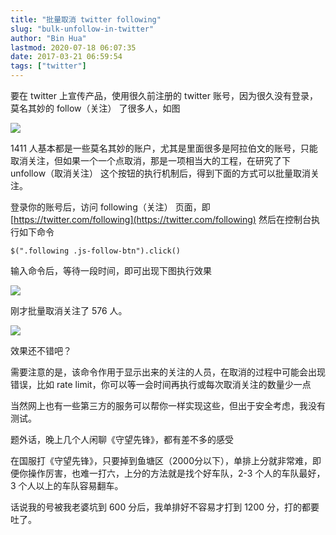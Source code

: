 ```yaml
---
title: "批量取消 twitter following"
slug: "bulk-unfollow-in-twitter"
author: "Bin Hua"
lastmod: 2020-07-18 06:07:35
date: 2017-03-21 06:59:54
tags: ["twitter"]
---
```


要在 twitter 上宣传产品，使用很久前注册的 twitter 账号，因为很久没有登录，莫名其妙的 follow（关注） 了很多人，如图

![](/imgs/twitterunfollowing_01.png)

1411 人基本都是一些莫名其妙的账户，尤其是里面很多是阿拉伯文的账号，只能取消关注，但如果一个一个点取消，那是一项相当大的工程，在研究了下 unfollow（取消关注） 这个按钮的执行机制后，得到下面的方式可以批量取消关注。

登录你的账号后，访问 following（关注） 页面，即 [https://twitter.com/following](https://twitter.com/following) 然后在控制台执行如下命令

```
$(".following .js-follow-btn").click()
```

输入命令后，等待一段时间，即可出现下图执行效果

![](/imgs/twitterunfollowing_02.png)

刚才批量取消关注了 576 人。

![](/imgs/twitterunfollowing_03.png)

效果还不错吧？

需要注意的是，该命令作用于显示出来的关注的人员，在取消的过程中可能会出现错误，比如 rate limit，你可以等一会时间再执行或每次取消关注的数量少一点

当然网上也有一些第三方的服务可以帮你一样实现这些，但出于安全考虑，我没有测试。

题外话，晚上几个人闲聊《守望先锋》，都有差不多的感受

在国服打《守望先锋》，只要掉到鱼塘区（2000分以下），单排上分就非常难，即便你操作厉害，也难一打六，上分的方法就是找个好车队，2-3 个人的车队最好，3 个人以上的车队容易翻车。

话说我的号被我老婆坑到 600 分后，我单排好不容易才打到 1200 分，打的都要吐了。